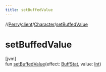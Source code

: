 ```yaml
---
title: setBuffedValue
---
```

//[Perry](../../../index.html)/[client](../index.html)/[Character](index.html)/[setBuffedValue](set-buffed-value.html)



# setBuffedValue



[jvm]\
fun [setBuffedValue](set-buffed-value.html)(effect: [BuffStat](../-buff-stat/index.html), value: [Int](https://kotlinlang.org/api/latest/jvm/stdlib/kotlin/-int/index.html))




